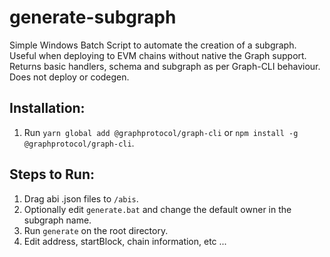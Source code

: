 # generate-subgraph
Simple Windows Batch Script to automate the creation of a subgraph. Useful when deploying to EVM chains without native the Graph support. Returns basic handlers, schema and subgraph as per Graph-CLI behaviour. Does not deploy or codegen.

## Installation:

1. Run `yarn global add @graphprotocol/graph-cli` or `npm install -g @graphprotocol/graph-cli`.

## Steps to Run:
1. Drag abi .json files to `/abis`.
2. Optionally edit `generate.bat` and change the default owner in the subgraph name.
2. Run `generate` on the root directory.
3. Edit address, startBlock, chain information, etc ...

